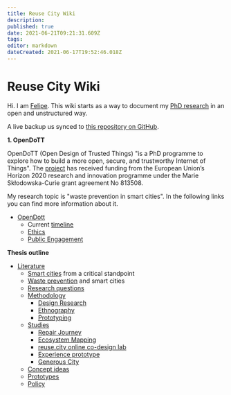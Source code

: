 ```yaml
---
title: Reuse City Wiki
description:
published: true
date: 2021-06-21T09:21:31.609Z
tags:
editor: markdown
dateCreated: 2021-06-17T19:52:46.018Z
---
```


# Reuse City Wiki

Hi. I am [Felipe](https://is.efeefe.me). This wiki starts as a way to document my [PhD research](/opendott) in an open and unstructured way.

A live backup us synced to [this repository on GitHub](https://github.com/reuse-city/wiki/).

**1. OpenDoTT**

OpenDoTT (Open Design of Trusted Things) "is a PhD programme to explore how to build a more open, secure, and trustworthy Internet of Things". The [project](https://opendott.org) has received funding from the European Union’s Horizon 2020 research and innovation programme under the Marie Skłodowska-Curie grant agreement No 813508.

My research topic is "waste prevention in smart cities". In the following links you can find more information about it.

- [OpenDott](/opendott)
	- Current [timeline](/opendott/timeline)
  - [Ethics](/opendott/ethics)
  - [Public Engagement](/opendott/public-engagement)

**Thesis outline**

- [Literature](/opendott/literature)
  	- [Smart cities](/opendott/literature/smart-cities) from a critical standpoint
    - [Waste prevention](/opendott/literature/waste-prevention) and smart cities
  - [Research questions](/opendott/research-questions)
  - [Methodology](/opendott/methodology)
  	- [Design Research](/opendott/methodology/design-research)
    - [Ethnography](/opendott/methodology/ethnography)
    - [Prototyping](/opendott/methodology/prototyping)
  - [Studies](/opendott/studies)
  	- [Repair Journey](/opendott/studies/repair-journey)
    - [Ecosystem Mapping](/opendott/studies/ecosystem-mapping)
    - [reuse.city online co-design lab](/opendott/studies/reuse-city-lab)
    - [Experience prototype](/opendott/studies/experience-prototype)
    - [Generous City](/opendott/studies/generous-city)
  - [Concept ideas](/opendott/concept-ideas)
  - [Prototypes](/opendott/prototypes)
  - [Policy](/opendott/policy)
